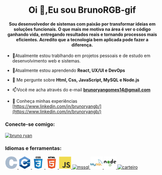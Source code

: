<h1 align="center">Oi 👋,Eu sou BrunoRGB-gif</h1>
<h4 align="center">Sou desenvolvedor de sistemas com paixão por transformar ideias em soluções funcionais. O que mais me motiva na área é ver o código ganhando vida, entregando resultados reais e tornando processos mais eficientes. Acredito que a tecnologia bem aplicada pode fazer a diferença.</h4>

- 🔭Atualmente estou trablhando em projetos pessoais e de estudo em desenvolvimento web e sistemas.

- 🌱Atualmente estou aprendendo **React, UX/UI e DevOps**

- 💬 Me pergunte sobre **Html, Css, JavaScript, MySQL e Node.js**

- 📫Você me acha através do e-mail **brunoryangomes14@gmail.com**

- 📄 Conheça minhas experiências [https://www.linkedin.com/in/brunoryangb/](https://www.linkedin.com/in/brunoryangb/)

<h3 align="left">Conecte-se comigo:</h3>
<p align="left">
<a href="https://linkedin.com/in/bruno ryan" target="blank"><img align="center" src="https://raw.githubusercontent.com/rahuldkjain/github-profile-readme-generator/master/src/images/icons/Social/linked-in-alt.svg" alt="bruno ryan" height="30" width="40" /></a>
</p>

<h3 align="left">Idiomas e ferramentas:</h3>
<p align="left"> <a href="https://www.cprogramming.com/" target="_blank" rel="noreferrer"> <img src="https://raw.githubusercontent.com/devicons/devicon/master/icons/c/c-original.svg" alt="c" width="40" height="40"/> </a> <a href="https://www.w3schools.com/cpp/" target="_blank" rel="noreferrer"> <img src="https://raw.githubusercontent.com/devicons/devicon/master/icons/cplusplus/cplusplus-original.svg" alt="cplusplus" width="40" height="40"/> </a> <a href="https://www.w3schools.com/css/" target="_blank" rel="noreferrer"> <img src="https://raw.githubusercontent.com/devicons/devicon/master/icons/css3/css3-original-wordmark.svg" alt="css3" width="40" height="40"/> </a> <a href="https://www.w3.org/html/" target="_blank" rel="noreferrer"> <img src="https://raw.githubusercontent.com/devicons/devicon/master/icons/html5/html5-original-wordmark.svg" alt="html5" width="40" height="40"/> </a> <a href="https://developer.mozilla.org/en-US/docs/Web/JavaScript" target="_blank" rel="noreferrer"> <img src="https://raw.githubusercontent.com/devicons/devicon/master/icons/javascript/javascript-original.svg" alt="javascript" width="40" height="40"/> </a> <a href="https://www.microsoft.com/en-us/sql-server" target="_blank" rel="noreferrer"> <img src="https://www.svgrepo.com/show/303229/microsoft-sql-server-logo.svg" alt="mssql" width="40" height="40"/> </a> <a href="https://www.mysql.com/" target="_blank" rel="noreferrer"> <img src="https://raw.githubusercontent.com/devicons/devicon/master/icons/mysql/mysql-original-wordmark.svg" alt="mysql" width="40" height="40"/> </a> <a href="https://nodejs.org" target="_blank" rel="noreferrer"> <img src="https://raw.githubusercontent.com/devicons/devicon/master/icons/nodejs/nodejs-original-wordmark.svg" alt="nodejs" width="40" height="40"/> </a> <a href="https://postman.com" target="_blank" rel="noreferrer"> <img src="https://www.vectorlogo.zone/logos/getpostman/getpostman-icon.svg" alt="carteiro" largura="40" altura="40"/> </a> 
